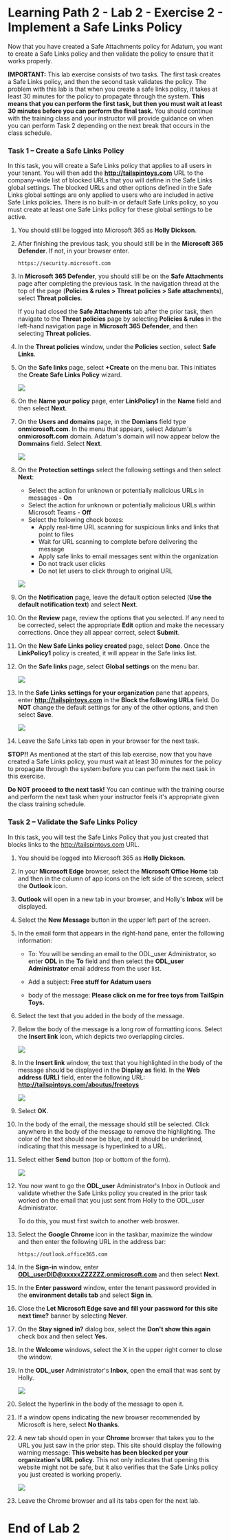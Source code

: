 # Learning Path 2 - Lab 2 - Exercise 2 - Implement a Safe Links Policy

Now that you have created a Safe Attachments policy for Adatum, you want to create a Safe Links policy and then validate the policy to ensure that it works properly.

**IMPORTANT:** This lab exercise consists of two tasks. The first task creates a Safe Links policy, and then the second task validates the policy. The problem with this lab is that when you create a safe links policy, it takes at least 30 minutes for the policy to propagate through the system. **This means that you can perform the first task, but then you must wait at least 30 minutes before you can perform the final task.** You should continue with the training class and your instructor will provide guidance on when you can perform Task 2 depending on the next break that occurs in the class schedule. 

### Task 1 – Create a Safe Links Policy

In this task, you will create a Safe Links policy that applies to all users in your tenant. You will then add the **http://tailspintoys.com** URL to the company-wide list of blocked URLs that you will define in the Safe Links global settings. The blocked URLs and other options defined in the Safe Links global settings are only applied to users who are included in active Safe Links policies. There is no built-in or default Safe Links policy, so you must create at least one Safe Links policy for these global settings to be active.  

1. You should still be logged into Microsoft 365 as **Holly Dickson**.

2. After finishing the previous task, you should still be in the **Microsoft 365 Defender**. If not, in your browser enter.
   ```
   https://security.microsoft.com
   ```
   
3. In **Microsoft 365 Defender**, you should still be on the **Safe Attachments** page after completing the previous task. In the navigation thread at the top of the page (**Policies & rules > Threat policies > Safe attachments**), select **Threat policies**. <br/>

    If you had closed the **Safe Attachments** tab after the prior task, then navigate to the **Threat policies** page by selecting **Policies & rules** in the left-hand navigation page in **Microsoft 365 Defender**, and then selecting **Threat policies**.

4. In the **Threat policies** window, under the **Policies** section, select **Safe Links**. 

5. On the **Safe links** page, select **+Create** on the menu bar. This initiates the **Create Safe Links Policy** wizard.

    ![](images/safe6.png)

6. On the **Name your policy** page, enter **LinkPolicy1** in the **Name** field and then select **Next**.

7. On the **Users and domains** page, in the **Domians** field type **onmicrosoft.com**. In the menu that appears, select Adatum's **onmicrosoft.com** domain. Adatum's domain will now appear below the **Dommains** field. Select **Next**.

    ![](images/safe7.png)

8. On the **Protection settings** select the following settings and then select **Next**:

    - Select the action for unknown or potentially malicious URLs in messages - **On**
    - Select the action for unknown or potentially malicious URLs within Microsoft Teams - **Off**
    - Select the following check boxes:
        - Apply real-time URL scanning for suspicious links and links that point to files
        - Wait for URL scanning to complete before delivering the message
        - Apply safe links to email messages sent within the organization
        - Do not track user clicks
        - Do not let users to click through to original URL

    ![](images/safe8.png)

9. On the **Notification** page, leave the default option selected (**Use the default notification text**) and select **Next**.

10. On the **Review** page, review the options that you selected. If any need to be corrected, select the appropriate **Edit** option and make the necessary corrections. Once they all appear correct, select **Submit**.

11. On the **New Safe Links policy created** page, select **Done**. Once the **LinkPolicy1** policy is created, it will appear in the Safe links list.

12. On the **Safe links** page, select **Global settings** on the menu bar.

    ![](images/safe-links-global-settings.png)

13. In the **Safe Links settings for your organization** pane that appears, enter **http://tailspintoys.com** in the **Block the following URLs** field. Do **NOT** change the default settings for any of the other options, and then select **Save**.

    ![](images/tailspin-link.png)

13. Leave the Safe Links tab open in your browser for the next task.

**STOP!!** As mentioned at the start of this lab exercise, now that you have created a Safe Links policy, you must wait at least 30 minutes for the policy to propagate through the system before you can perform the next task in this exercise. 

**Do NOT proceed to the next task!** You can continue with the training course and perform the next task when your instructor feels it's appropriate given the class training schedule. 

### Task 2 – Validate the Safe Links Policy

In this task, you will test the Safe Links Policy that you just created that blocks links to the http://tailspintoys.com URL.

1. You should be logged into Microsoft 365 as **Holly Dickson**.

2. In your **Microsoft Edge** browser, select the **Microsoft Office Home** tab and then in the column of app icons on the left side of the screen, select the **Outlook** icon.

3. **Outlook** will open in a new tab in your browser, and Holly's **Inbox** will be displayed.

4. Select the **New Message** button in the upper left part of the screen.

5. In the email form that appears in the right-hand pane, enter the following information:

    - To: You will be sending an email to the ODL_user Administrator, so enter **ODL** in the **To** field and then select the **ODL_user Administrator** email address from the user list.

    - Add a subject: **Free stuff for Adatum users**

    - body of the message: **Please click on me for free toys from TailSpin Toys.**

6. Select the text that you added in the body of the message.

7. Below the body of the message is a long row of formatting icons. Select the **Insert link** icon, which depicts two overlapping circles.

    ![](images/send-message-odl.png)

8. In the **Insert link** window, the text that you highlighted in the body of the message should be displayed in the **Display as** field. In the **Web address (URL)** field, enter the following URL: **http://tailspintoys.com/aboutus/freetoys**

    ![](images/insert-link.png)

9. Select **OK**.

10. In the body of the email, the message should still be selected. Click anywhere in the body of the message to remove the highlighting. The color of the text should now be blue, and it should be underlined, indicating that this message is hyperlinked to a URL.

11. Select either **Send** button (top or bottom of the form).

    ![](images/send-message.png)

12. You now want to go the **ODL_user** Administrator's Inbox in Outlook and validate whether the Safe Links policy you created in the prior task worked on the email that you just sent from Holly to the ODL_user Administrator.<br/>

    To do this, you must first switch to another web broswer. 

13. Select the **Google Chrome** icon in the taskbar, maximize the window and then enter the following URL in the address bar: 
    ```
    https://outlook.office365.com
    ```
14. In the **Sign-in** window, enter **ODL_userDID@xxxxxZZZZZZ.onmicrosoft.com** and then select **Next**.

15. In the **Enter password** window, enter the tenant password provided in the **environment details tab** and select **Sign in**.

16. Close the **Let Microsoft Edge save and fill your password for this site next time?** banner by selecting **Never**.

17. On the **Stay signed in?** dialog box, select the **Don't show this again** check box and then select **Yes.**

18. In the **Welcome** windows, select the X in the upper right corner to close the window.

19. In the **ODL_user** Administrator's **Inbox**, open the email that was sent by Holly.

    ![](images/ODL-user-inbox.png)

20. Select the hyperlink in the body of the message to open it. 

21. If a window opens indicating the new browser recommended by Microsoft is here, select **No thanks**. 

22. A new tab should open in your **Chrome** browser that takes you to the URL you just saw in the prior step. This site should display the following warning message: **This website has been blocked per your organization's URL policy.** This not only indicates that opening this website might not be safe, but it also verifies that the Safe Links policy you just created is working properly.

    ![](images/blocked-website.png)

23. Leave the Chrome browser and all its tabs open for the next lab. 


# End of Lab 2
